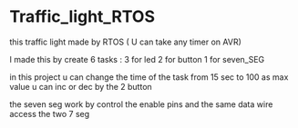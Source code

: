 # Traffic_light_RTOS

this traffic light made by RTOS ( U can take any timer on AVR) 

I made this by create 6 tasks : 
3 for led
2 for button 
1 for seven_SEG

in this project u can change the time of the task from 15 sec to 100 as max value u can inc or dec by the 2 button 

the seven seg work by control the enable pins and the same data wire access the two 7 seg 
